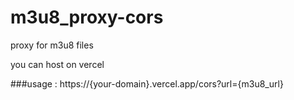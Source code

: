 # m3u8_proxy-cors
proxy for m3u8 files


you can host on vercel

###usage : https://{your-domain}.vercel.app/cors?url={m3u8_url}
